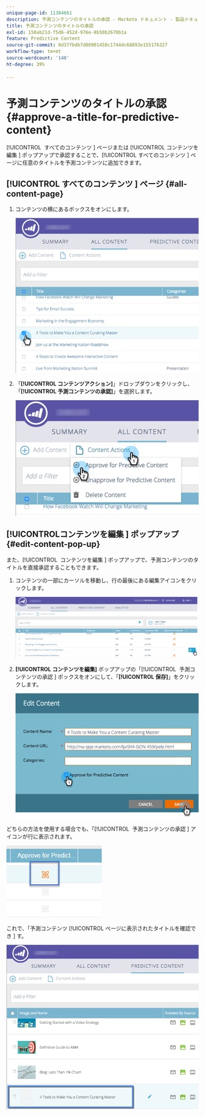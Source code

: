 ```yaml
---
unique-page-id: 11384661
description: 予測コンテンツのタイトルの承認 - Marketo ドキュメント - 製品ドキュメント
title: 予測コンテンツのタイトルの承認
exl-id: 158ab21d-f5d6-452d-976e-8b50b2670b1a
feature: Predictive Content
source-git-commit: 0d37fbdb7d08901458c1744dc68893e155176327
workflow-type: tm+mt
source-wordcount: '148'
ht-degree: 39%

---
```


# 予測コンテンツのタイトルの承認 {#approve-a-title-for-predictive-content}

[!UICONTROL &#x200B; すべてのコンテンツ &#x200B;] ページまたは [!UICONTROL &#x200B; コンテンツを編集 &#x200B;] ポップアップで承認することで、[!UICONTROL &#x200B; すべてのコンテンツ &#x200B;] ページに任意のタイトルを予測コンテンツに追加できます。

## [!UICONTROL &#x200B; すべてのコンテンツ &#x200B;] ページ {#all-content-page}

1. コンテンツの横にあるボックスをオンにします。

   ![](assets/image2017-10-3-9-3a9-3a47.png)

1. 「**[!UICONTROL コンテンツアクション]**」ドロップダウンをクリックし、「**[!UICONTROL 予測コンテンツの承認]**」を選択します。

   ![](assets/image2017-10-3-9-3a10-3a31.png)

## [!UICONTROL &#x200B; コンテンツを編集 &#x200B;] ポップアップ {#edit-content-pop-up}

また、[!UICONTROL &#x200B; コンテンツを編集 &#x200B;] ポップアップで、予測コンテンツのタイトルを直接承認することもできます。

1. コンテンツの一部にカーソルを移動し、行の最後にある編集アイコンをクリックします。

   ![](assets/image2017-10-3-9-3a14-3a55.png)

1. **[!UICONTROL コンテンツを編集]** ポップアップの「[!UICONTROL &#x200B; 予測コンテンツの承認 &#x200B;] ボックスをオンにして、「**[!UICONTROL 保存]**」をクリックします。

   ![](assets/image2017-10-3-9-3a15-3a35.png)

どちらの方法を使用する場合でも、「[!UICONTROL &#x200B; 予測コンテンツの承認 &#x200B;] アイコンが行に表示されます。

![](assets/five.png)

これで、「予測コンテンツ [!UICONTROL &#x200B; ページに表示されたタイトルを確認でき &#x200B;] す。

![](assets/image2017-10-3-9-3a16-3a45.png)
